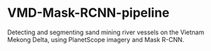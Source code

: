 # VMD-Mask-RCNN-pipeline
Detecting and segmenting sand mining river vessels on the Vietnam Mekong Delta, using PlanetScope imagery and Mask R-CNN.
